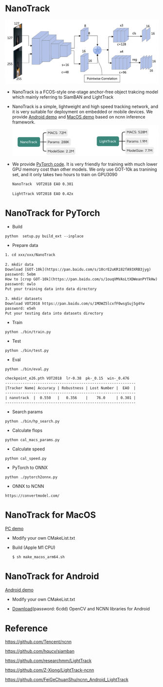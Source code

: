 # NanoTrack 

![network](../image/nanotrack_network.png)

- NanoTrack is a FCOS-style one-stage anchor-free object trakcing model which mainly referring to SiamBAN and LightTrack

- NanoTrack is a simple, lightweight and high speed tracking network, and it is very suitable for deployment on embedded or mobile devices. We provide [Android demo](https://github.com/HonglinChu/NanoTrack/tree/master/ncnn_android_nanotrack) and [MacOS demo](https://github.com/HonglinChu/NanoTrack/tree/master/ncnn_macos_nanotrack) based on ncnn inference framework. 
![macs](../image/calculate.png) 

- We provide [PyTorch code](https://github.com/HonglinChu/SiamTrackers/NanoTrack). It is very friendly for training with much lower GPU memory cost than other models. We only use GOT-10k as tranining set, and it only takes two hours to train on GPU3090
    ```
    NanoTrack  VOT2018 EAO 0.301

    LightTrack VOT2018 EAO 0.42x
    ```
# NanoTrack for PyTorch  

- Build 
```
python  setup.py build_ext --inplace
```
- Prepare data 
```
1. cd xxx/xxx/NanoTrack 

2. mkdir data 
Download [GOT-10k](https://pan.baidu.com/s/10crE2uKR182fA93XRB3jyg) password: 5ebm
How to [crop GOT-10k](https://pan.baidu.com/s/1ouqVMVAsLtXDWeanPYTkHw)  password: owlo
Put your training data into data directory 

3. mkdir datasets
Download VOT2018 https://pan.baidu.com/s/1MOWZ5lcxfF0wsgSuj5g4Yw password: e5eh  
Put your testing data into datasets directory 

```
- Train
```
python ./bin/train.py 
```

- Test 
```
python ./bin/test.py 
```

- Eval
```
python ./bin/eval.py
```

```
checkpoint_e26.pth VOT2018  lr-0.38  pk-_0.15  win-_0.476
------------------------------------------------------------
|Tracker Name| Accuracy | Robustness | Lost Number |  EAO  |
------------------------------------------------------------
| nanotrack  |  0.550   |   0.356    |    76.0     | 0.301 |
------------------------------------------------------------
```
- Search params
```
python ./bin/hp_search.py 
```
- Calculate flops 
```
python cal_macs_params.py 
```

- Calculate speed
```
python cal_speed.py
```

- PyTorch to ONNX
```
python ./pytorch2onnx.py 
```

- ONNX to NCNN 
```
https://convertmodel.com/
```

# NanoTrack for MacOS 

[PC demo](https://www.bilibili.com/video/BV1HY4y1q7B6?spm_id_from=333.999.0.0)


- Modify your own CMakeList.txt

- Build (Apple M1 CPU) 

    ```
    $ sh make_macos_arm64.sh 
    ```

# NanoTrack for Android

[Android demo](https://www.bilibili.com/video/BV1eY4y1p7Cb?spm_id_from=333.999.0.0)

- Modify your own CMakeList.txt

- [Download](https://pan.baidu.com/s/1Yu1bpSKG-02fC5qekWXcLw)(password: 6cdd) OpenCV and NCNN libraries for Android 

# Reference  

https://github.com/Tencent/ncnn

https://github.com/hqucv/siamban

https://github.com/researchmm/LightTrack

https://github.com/Z-Xiong/LightTrack-ncnn

https://github.com/FeiGeChuanShu/ncnn_Android_LightTrack
